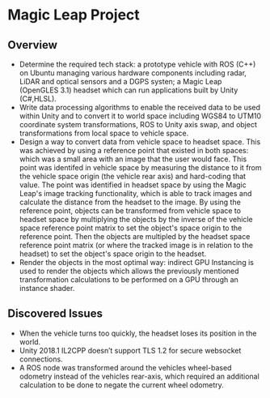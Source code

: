 Magic Leap Project
=======

Overview
---------------
- Determine the required tech stack: a prototype vehicle with ROS (C++) on Ubuntu managing various hardware components including radar, LiDAR and optical sensors and a DGPS systen; a Magic Leap (OpenGLES 3.1) headset which can run applications built by Unity (C#,HLSL). 
- Write data processing algorithms to enable the received data to be used within Unity and to convert it to world space including WGS84 to UTM10 coordinate system transformations, ROS to Unity axis swap, and object transformations from local space to vehicle space. 
- Design a way to convert data from vehicle space to headset space. This was achieved by using a reference point that existed in both spaces: which was a small area with an image that the user would face. This point was identifed in vehicle space by measuring the distance to it from the vehicle space origin (the vehicle rear axis) and hard-coding that value. The point was identified in headset space by using the Magic Leap's image tracking functionality, which is able to track images and calculate the distance from the headset to the image. By using the reference point, objects can be transformed from vehicle space to headset space by multiplying the objects by the inverse of the vehicle space reference point matrix to set the object's space origin to the reference point. Then the objects are multipled by the headset space reference point matrix (or where the tracked image is in relation to the headset) to set the object's space origin to the headset.
- Render the objects in the most optimal way: indirect GPU Instancing is used to render the objects which allows the previously mentioned transformation calculations to be performed on a GPU through an instance shader. 


Discovered Issues
---------------
- When the vehicle turns too quickly, the headset loses its position in the world.
- Unity 2018.1 IL2CPP doesn’t support TLS 1.2 for secure websocket connections.
- A ROS node was transformed around the vehicles wheel-based odometry instead of the vehicles rear-axis, which required an additional calculation to be done to negate the current wheel odometry.

